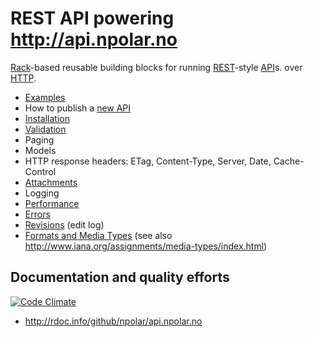 # REST API powering http://api.npolar.no

[Rack](https://github.com/rack/rack)-based reusable building blocks for running [REST](http://en.wikipedia.org/wiki/Representational_state_transfer)-style [API](http://en.wikipedia.org/wiki/Application_programming_interface)s.
over [HTTP](http://www.w3.org/Protocols/rfc2616/rfc2616.html).

* [Examples](https://github.com/npolar/api.npolar.no/wiki/Example)
* How to publish a [new API](https://github.com/npolar/api.npolar.no/wiki/New-API)
* [Installation](https://github.com/npolar/api.npolar.no/wiki/Install)
* [Validation](https://github.com/npolar/api.npolar.no/wiki/Validation)
* Paging
* Models
* HTTP response headers: ETag, Content-Type, Server, Date, Cache-Control
* [Attachments](https://github.com/npolar/api.npolar.no/wiki/Attachments)
* Logging
* [Performance](https://github.com/npolar/api.npolar.no/wiki/Performance)
* [Errors](https://github.com/npolar/api.npolar.no/wiki/Errors)
* [Revisions]() (edit log)
* [Formats and Media Types](https://github.com/npolar/api.npolar.no/wiki/Formats) (see also http://www.iana.org/assignments/media-types/index.html)

## Documentation and quality efforts
[![Code Climate](https://codeclimate.com/badge.png)](https://codeclimate.com/github/npolar/api.npolar.no)
* http://rdoc.info/github/npolar/api.npolar.no

